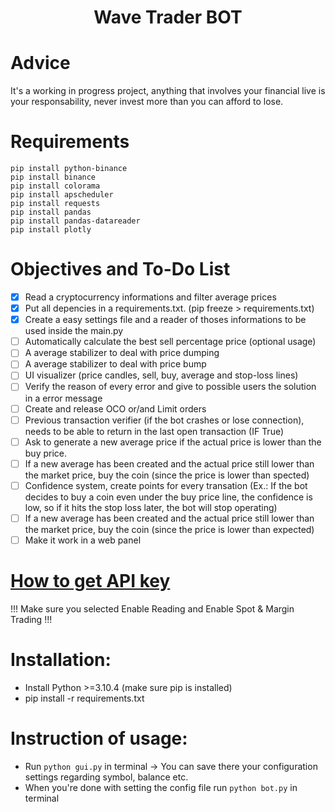 <h1 align="center">Wave Trader BOT</h1>

# Advice
It's a working in progress project, anything that involves your financial live is your responsability, never invest more than you can afford to lose.
 
# Requirements
```
pip install python-binance
pip install binance
pip install colorama
pip install apscheduler
pip install requests
pip install pandas
pip install pandas-datareader
pip install plotly
```

# Objectives and To-Do List
- [X] Read a cryptocurrency informations and filter average prices
- [X] Put all depencies in a requirements.txt. (pip freeze > requirements.txt)
- [X] Create a easy settings file and a reader of thoses informations to be used inside the main.py
- [ ] Automatically calculate the best sell percentage price (optional usage)
- [ ] A average stabilizer to deal with price dumping
- [ ] A average stabilizer to deal with price bump
- [ ] UI visualizer (price candles, sell, buy, average and stop-loss lines)
- [ ] Verify the reason of every error and give to possible users the solution in a error message
- [ ] Create and release OCO or/and Limit orders
- [ ] Previous transaction verifier (if the bot crashes or lose connection), needs to be able to return in the last open transaction (IF True)
- [ ] Ask to generate a new average price if the actual price is lower than the buy price.
- [ ] If a new average has been created and the actual price still lower than the market price, buy the coin (since the price is lower than spected)
- [ ] Confidence system, create points for every transation (Ex.: If the bot decides to buy a coin even under the buy price line, the confidence is low, so if it hits the stop loss later, the bot will stop operating)
- [ ] If a new average has been created and the actual price still lower than the market price, buy the coin (since the price is lower than expected)
- [ ] Make it work in a web panel

# [How to get API key](https://www.binance.com/en/support/faq/how-to-create-api-360002502072)
!!! Make sure you selected Enable Reading and Enable Spot & Margin Trading !!!

# Installation:
- Install Python >=3.10.4 (make sure pip is installed)
- pip install -r requirements.txt

# Instruction of usage:
- Run ```python gui.py``` in terminal -> You can save there your configuration settings regarding symbol, balance etc.
- When you're done with setting the config file run ```python bot.py``` in terminal

